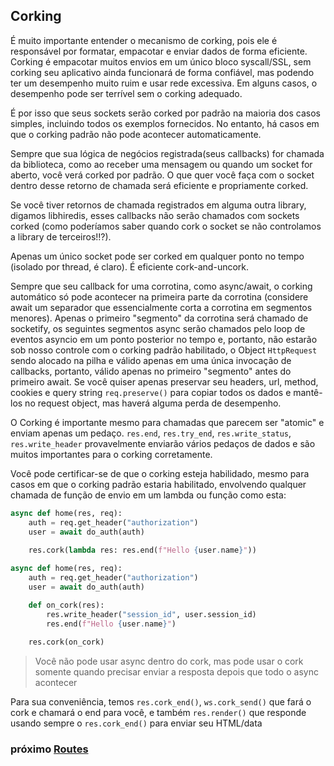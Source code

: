 ## Corking

É muito importante entender o mecanismo de corking, pois ele é responsável por formatar, empacotar e enviar dados de forma eficiente. Corking é empacotar muitos envios em um único bloco syscall/SSL, sem corking seu aplicativo ainda funcionará de forma confiável, mas podendo ter um desempenho muito ruim e usar rede excessiva. Em alguns casos, o desempenho pode ser terrível sem o corking adequado.

É por isso que seus sockets serão corked por padrão na maioria dos casos simples, incluindo todos os exemplos fornecidos. No entanto, há casos em que o corking padrão não pode acontecer automaticamente.

Sempre que sua lógica de negócios registrada(seus callbacks) for chamada da biblioteca, como ao receber uma mensagem ou quando um socket for aberto, você verá corked por padrão. O que quer você faça com o socket dentro desse retorno de chamada será eficiente e propriamente corked.

Se você tiver retornos de chamada registrados em alguma outra library, digamos libhiredis, esses callbacks não serão chamados com sockets corked  (como poderíamos saber quando cork o socket se não controlamos a library de terceiros!!?).

Apenas um único socket pode ser corked em qualquer ponto no tempo (isolado por thread, é claro). É eficiente cork-and-uncork. 

Sempre que seu callback for uma corrotina, como async/await, o corking automático só pode acontecer na primeira parte da corrotina (considere await um separador que essencialmente corta a corrotina em segmentos menores). Apenas o primeiro "segmento" da corrotina será chamado de socketify, os seguintes segmentos async serão chamados pelo loop de eventos asyncio em um ponto posterior no tempo e, portanto, não estarão sob nosso controle com o corking padrão habilitado, o Object `HttpRequest` sendo alocado na pilha e válido apenas em uma única invocação de callbacks, portanto, válido apenas no primeiro "segmento" antes do primeiro await.
Se você quiser apenas preservar seu headers, url, method, cookies e query string `req.preserve()` para copiar todos os dados e mantê-los no request object, mas haverá alguma perda de desempenho.
 
O Corking é importante mesmo para chamadas que parecem ser "atomic" e enviam apenas um pedaço. `res.end`, `res.try_end`, `res.write_status`, `res.write_header` provavelmente enviarão vários pedaços de dados e são muitos importantes para o corking corretamente.

Você pode certificar-se de que o corking esteja habilidado, mesmo para casos em que o corking padrão estaria habilitado, envolvendo qualquer chamada de função de envio em um lambda ou função como esta:
```python
async def home(res, req):
    auth = req.get_header("authorization")
    user = await do_auth(auth)
    
    res.cork(lambda res: res.end(f"Hello {user.name}"))
```

```python
async def home(res, req):
    auth = req.get_header("authorization")
    user = await do_auth(auth)

    def on_cork(res):
        res.write_header("session_id", user.session_id)
        res.end(f"Hello {user.name}")
    
    res.cork(on_cork)
```
> Você não pode usar async dentro do cork, mas pode usar o cork somente quando precisar enviar a resposta depois que todo o async acontecer

Para sua conveniência, temos `res.cork_end()`, `ws.cork_send()` que fará o cork e chamará o end para você, e também `res.render()` que responde usando sempre o `res.cork_end()` para enviar seu HTML/data

### próximo [Routes](routes.md)